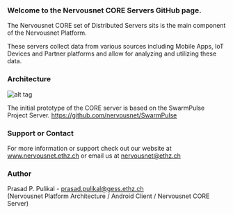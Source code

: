 
### Welcome to the Nervousnet CORE Servers GitHub page.

The Nervousnet CORE set of Distributed Servers sits is the main component of the Nervousnet Platform. 

These servers collect data from various sources including Mobile Apps, IoT Devices and Partner platforms and allow for analyzing and utilizing these data.


### Architecture<br>
![alt tag](https://github.com/nervousnet/nervousnet-android/blob/master/Resources/Images/Others/ppt_screens/Slide3.jpg)

The initial prototype of the CORE server is based on the SwarmPulse Project Server.
https://github.com/nervousnet/SwarmPulse


### Support or Contact
For more information or support check out our website at www.nervousnet.ethz.ch or email us at nervousnet@ethz.ch

### Author 
 Prasad P. Pulikal - prasad.pulikal@gess.ethz.ch<br>
 (Nervousnet Platform Architecture / Android Client / Nervousnet CORE Server)
<br>
